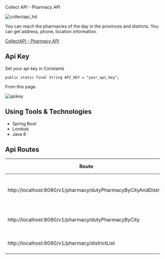  Collect API - Pharmacy API

![collectapi_hd](https://user-images.githubusercontent.com/44985849/101262439-d5922180-374f-11eb-9078-7ddd2336f3b3.jpg)

You can reach the pharmacies of the day in the provinces and districts. You can get address, phone, location information.

[CollectAPI - Pharmacy API](https://collectapi.com/api/health/pharmacy-api)

## Api Key
Set your api key in Constants
``` 
public static final String API_KEY = "your_api_key";
```
From this page.

![apikey](https://user-images.githubusercontent.com/44985849/101262603-1c344b80-3751-11eb-93a3-5a191085e404.PNG)

## Using Tools & Technologies 
* Spring Boot
* Lombok 
* Java 8

## Api Routes

| Route  | HTTP Verb  |Description   |
|---|---|---|
| http://localhost:8080/v1/pharmacy/dutyPharmacyByCityAndDistrict  |`GET`  | Get Duty Pharmacy Data By City And District
| http://localhost:8080/v1/pharmacy/dutyPharmacyByCity  |`GET`  | Get Duty Pharmacy Data By City
| http://localhost:8080/v1/pharmacy/districtList |`GET`   | Get Pharmacy District List

